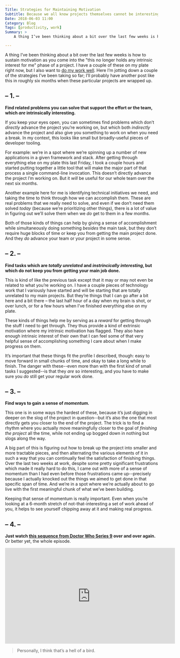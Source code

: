```yaml
---
Title: Strategies for Maintaining Motivation
Subtitle: Because we all know projects themselves cannot be interesting forever.
Date: 2018-06-03 11:00
Category: Blog
Tags: [productivity, work]
Summary: >
    A thing I’ve been thinking about a bit over the last few weeks is how to sustain motivation as you come into the "this no longer holds any intrinsic interest for me" phase of a project. Here I’m jotting down a couple of the strategies I’ve been taking so far; I’ll probably have another post like this in roughly six months when these particular projects are wrapped up.

---
```


A thing I’ve been thinking about a bit over the last few weeks is how to sustain motivation as you come into the "this no longer holds any intrinsic interest for me" phase of a project. I have a couple of these on my plate right now, but I also want to [do my work well](http://esv.to/col3.23 "Colossians 3:23"). Here I’m jotting down a couple of the strategies I’ve been taking so far; I’ll probably have another post like this in roughly six months when these particular projects are wrapped up.

## – 1. –

**Find related problems you can solve that support the effort or the team, which *are* intrinsically interesting.**

If you keep your eyes open, you can sometimes find problems which don’t *directly* advance the project you’re working on, but which both *indirectly* advance the project and also give you something to work on when you need a break. In my context, this looks like small but broadly-useful pieces of developer tooling.

For example: we’re in a spot where we’re spinning up a number of new applications in a given framework and stack. After getting through everything else on my plate this last Friday, I took a couple hours and started putting together a little tool that will make the major part of that process a single command-line invocation. This doesn’t directly advance the project I’m working on. But it *will* be useful for our whole team over the next six months.

Another example here for me is identifying technical initiatives we need, and taking the time to think through how we can accomplish them. These are real problems that we really need to solve, and even if we don’t need them solved *today* (because we’re prioritizing other things), there is a lot of value in figuring out we’ll solve them when we *do* get to them in a few months.

Both of those kinds of things can help by giving a sense of accomplishment while simultaneously doing something *besides* the main task, but they don’t require huge blocks of time or keep you from getting the main project done. And they *do* advance your team or your project in some sense.

## – 2. –

**Find tasks which are *totally unrelated* and *instrincically interesting*, but which do not keep you from getting your main job done.**

This is kind of like the previous task except that it may or may not even be related to what you’re working on. I have a couple pieces of technology work that I variously have started and will be starting that are totally unrelated to my main projects. But they’re things that I can go after a bit here and a bit there – the last half hour of a day when my brain is shot, or over lunch, or for a few hours when I’ve finished everything else on my plate.

These kinds of things help me by serving as a *reward* for getting through the stuff I need to get through. They thus provide a kind of extrinsic motivation where my intrinsic motivation has flagged. They also have enough intrinsic interest of their own that I can feel some of that very helpful sense of accomplishing something I care about when I make progress on them.

It’s important that these things fit the profile I described, though: easy to move forward in small chunks of time, and okay to take a long while to finish. The danger with these--even more than with the first kind of small tasks I suggested--is that they *are* so interesting, and you have to make sure you *do* still get your regular work done. 

## – 3. –

**Find ways to gain a sense of *momentum.***

This one is in some ways the hardest of these, because it’s just digging in deeper on the slog of the project in question--but it’s also the one that most directly gets you closer to the end of the project. The trick is to find a rhythm where you actually move meaningfully closer to the goal of *finishing the project* all the time, while not ending up bogged down in nothing but slogs along the way.
  
A big part of this is figuring out how to break up the project into smaller and more tractable pieces, and then alternating the various elements of it in such a way that you can continually feel the satisfaction of finishing things. Over the last two weeks at work, despite some pretty significant frustrations which made it really hard to do this, I came out with more of a sense of momentum than I had even before those frustrations came up--precisely because I actually knocked out the things we aimed to get done in that specific span of time. And we’re in a spot where we’re actually about to go live with the first meaningful chunk of what we’ve been building.

Keeping that sense of momentum is really important. Even when you’re looking at a 6-month stretch of not-that-interesting a set of work ahead of you, it helps to see yourself chipping away at it and making real progress.

## – 4. –

**Just watch [this sequence from Doctor Who Series 9](https://m.youtube.com/watch?v=sl9pTDK8PAk) over and over again.** Or better yet, the whole episode.

<iframe width="560" height="315" src="https://www.youtube.com/embed/sl9pTDK8PAk?rel=0" frameborder="0" allow="autoplay; encrypted-media" allowfullscreen></iframe>

> Personally, I think that’s a hell of a bird.
